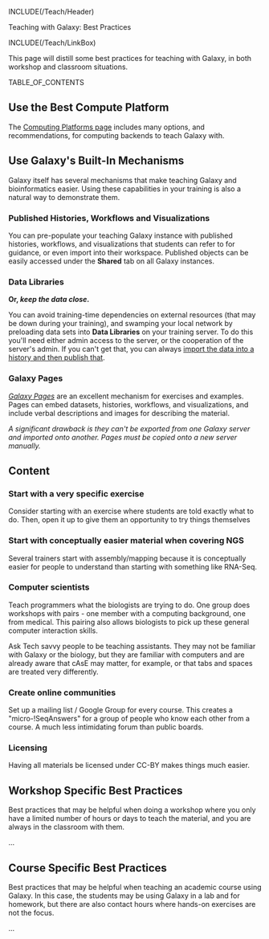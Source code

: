 INCLUDE(/Teach/Header)

<div class="title">Teaching with Galaxy: Best Practices</div>

INCLUDE(/Teach/LinkBox)

This page will distill some best practices for teaching with Galaxy, in both workshop and classroom situations.


TABLE_OF_CONTENTS

## Use the Best Compute Platform

The [Computing Platforms page](/Teach/ComputingPlatforms) includes many options, and recommendations, for computing backends to teach Galaxy with.

## Use Galaxy's Built-In Mechanisms

Galaxy itself has several mechanisms that make teaching Galaxy and bioinformatics easier.  Using these capabilities in your training is also a natural way to demonstrate them.

### Published Histories, Workflows and Visualizations

You can pre-populate your teaching Galaxy instance with published histories, workflows, and visualizations that students can refer to for guidance, or even import into their workspace.  Published objects can be easily accessed under the **Shared** tab on all Galaxy instances. 

### Data Libraries

**Or, *keep the data close.***

You can avoid training-time dependencies on external resources (that may be down during your training), and swamping your local network by preloading data sets into **Data Libraries** on your training server.  To do this you'll need either admin access to the server, or the cooperation of the server's admin.  If you can't get that, you can always [import the data into a history and then publish that](#published-histories-workflows-and-visualizations).

### Galaxy Pages

*[Galaxy Pages](/Learn/GalaxyPages)* are an excellent mechanism for exercises and examples.  Pages can embed datasets, histories, workflows, and visualizations, and include verbal descriptions and images for describing the material.

*A significant drawback is they can't be exported from one Galaxy server and imported onto another.  Pages must be copied onto a new server manually.*

## Content

### Start with a very specific exercise

Consider starting with an exercise where students are told exactly what to do.  Then, open it up to give them an opportunity to try things themselves

### Start with conceptually easier material when covering NGS

Several trainers start with assembly/mapping because it is conceptually easier for people to understand than starting with something like RNA-Seq.

### Computer scientists

Teach programmers what the biologists are trying to do.  One group does workshops with pairs - one member with a computing background, one from medical.  This pairing also allows biologists to pick up these general computer interaction skills.

Ask Tech savvy people to be teaching assistants.  They may not be familiar with Galaxy or the biology, but they are familiar with computers and are already aware that cAsE may matter, for example, or that tabs and spaces are treated very differently.


### Create online communities

Set up a mailing list / Google Group for every course.  This creates a "micro-!SeqAnswers" for a group of people who know each other from a course.  A much less intimidating forum than public boards.

### Licensing

Having all materials be licensed under CC-BY makes things much easier.


## Workshop Specific Best Practices

Best practices that may be helpful when doing a workshop where you only have a limited number of hours or days to teach the material, and you are always in the classroom with them.

...

## Course Specific Best Practices

Best practices that may be helpful when teaching an academic course using Galaxy.  In this case, the students may be using Galaxy in a lab and for homework, but there are also contact hours where hands-on exercises are not the focus.

...
